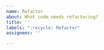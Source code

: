 ```yaml
---
name: Refactor
about: What code needs refactoring?
title: ''
labels: ":recycle: Refactor"
assignees: ''

---
```



